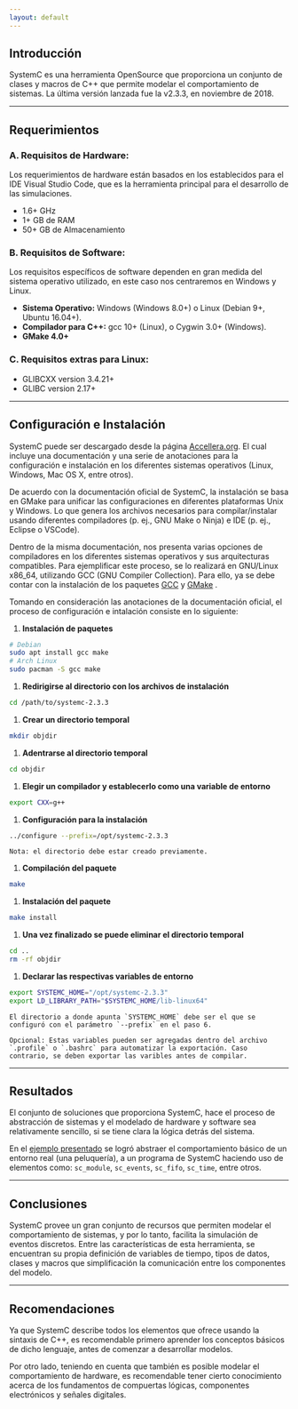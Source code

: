 ```yaml
---
layout: default
---
```


## Introducción

SystemC es una herramienta OpenSource que proporciona un conjunto de clases y macros de C++ que permite modelar el comportamiento de sistemas. La última versión lanzada fue la v2.3.3, en noviembre de 2018.

* * *

## Requerimientos

### A. Requisitos de Hardware:

Los requerimientos de hardware están basados en los establecidos para el IDE Visual Studio Code, que es la herramienta principal para el desarrollo de las simulaciones.

- 1.6+ GHz
- 1+ GB de RAM
- 50+ GB de Almacenamiento

### B. Requisitos de Software:

Los requisitos específicos de software dependen en gran medida del sistema operativo utilizado, en este caso nos centraremos en Windows y Linux.

- **Sistema Operativo:** Windows (Windows 8.0+) o Linux (Debian 9+, Ubuntu 16.04+).
- **Compilador para C++:** gcc 10+ (Linux), o Cygwin 3.0+ (Windows).
- **GMake 4.0+**

### C. Requisitos extras para Linux:

- GLIBCXX version 3.4.21+
- GLIBC version 2.17+

* * *

## Configuración e Instalación

SystemC puede ser descargado desde la página <a href="https://www.accellera.org/downloads/standards/systemc" target="_blank">Accellera.org</a>. El cual incluye una documentación y una serie de anotaciones para la configuración e instalación en los diferentes sistemas operativos (Linux, Windows, Mac OS X, entre otros).

De acuerdo con la documentación oficial de SystemC, la instalación se basa en GMake para unificar las configuraciones en diferentes plataformas Unix y Windows. Lo que genera los archivos necesarios para compilar/instalar usando diferentes compiladores (p. ej., GNU Make o Ninja) e IDE (p. ej., Eclipse o VSCode).

Dentro de la misma documentación, nos presenta varias opciones de compiladores en los diferentes sistemas operativos y sus arquitecturas compatibles. Para ejemplificar este proceso, se lo realizará en GNU/Linux x86_64, utilizando GCC (GNU Compiler Collection). Para ello, ya se debe contar con la instalación de los paquetes <a href="https://gcc.gnu.org/" target="_blank">GCC</a> y <a href="https://www.gnu.org/software/make/" target="_blank">GMake</a> .

Tomando en consideración las anotaciones de la documentación oficial, el proceso de configuración e intalación consiste en lo siguiente:

1. **Instalación de paquetes**
```bash
# Debian
sudo apt install gcc make
# Arch Linux
sudo pacman -S gcc make
```
1. **Redirigirse al directorio con los archivos de instalación**
```bash
cd /path/to/systemc-2.3.3
```
1. **Crear un directorio temporal**
```bash 
mkdir objdir
```
1. **Adentrarse al directorio temporal**
```bash 
cd objdir
```
1. **Elegir un compilador y establecerlo como una variable de entorno**
```bash 
export CXX=g++
```
1. **Configuración para la instalación**
```bash 
../configure --prefix=/opt/systemc-2.3.3
```
    Nota: el directorio debe estar creado previamente.

1. **Compilación del paquete**
```bash
make
```
1. **Instalación del paquete**
```bash
make install
```
1. **Una vez finalizado se puede eliminar el directorio temporal**
```bash
cd ..
rm -rf objdir
```
1. **Declarar las respectivas variables de entorno**
```bash
export SYSTEMC_HOME="/opt/systemc-2.3.3"
export LD_LIBRARY_PATH="$SYSTEMC_HOME/lib-linux64"
```
    El directorio a donde apunta `SYSTEMC_HOME` debe ser el que se configuró con el parámetro `--prefix` en el paso 6.

    Opcional: Estas variables pueden ser agregadas dentro del archivo `.profile` o `.bashrc` para automatizar la exportación. Caso contrario, se deben exportar las varibles antes de compilar.

***

## Resultados

El conjunto de soluciones que proporciona SystemC, hace el proceso de abstracción de sistemas y el modelado de hardware y software sea relativamente sencillo, si se tiene clara la lógica detrás del sistema.

En el <a href="{{'/pages/example.html' | relative_url}}">ejemplo presentado</a> se logró abstraer el comportamiento básico de un entorno real (una peluquería), a un programa de SystemC haciendo uso de elementos como: `sc_module`, `sc_events`, `sc_fifo`, `sc_time`, entre otros.

***

## Conclusiones

SystemC provee un gran conjunto de recursos que permiten modelar el comportamiento de sistemas, y por lo tanto, facilita la simulación de eventos discretos. Entre las características de esta herramienta, se encuentran su propia definición de variables de tiempo, tipos de datos, clases y macros que simplificación la comunicación entre los componentes del modelo.

***

## Recomendaciones

Ya que SystemC describe todos los elementos que ofrece usando la sintaxis de C++, es recomendable primero aprender los conceptos básicos de dicho lenguaje, antes de comenzar a desarrollar modelos.
    
Por otro lado, teniendo en cuenta que también es posible modelar el comportamiento de hardware, es recomendable tener cierto conocimiento acerca de los fundamentos de compuertas lógicas, componentes electrónicos y señales digitales.